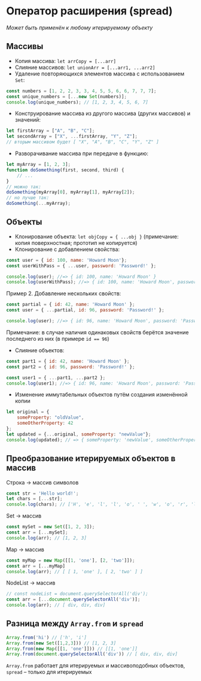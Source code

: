 # Оператор расширения (spread)
*Может быть применён к любому итерируемому объекту*
## Массивы
+ Копия массива: `let arrCopy = [...arr]`
+ Слияние массивов: `let unionArr = [...arr1, ...arr2]`
+ Удаление повторяющихся элементов массива с использованием `Set`:
```javascript
const numbers = [1, 2, 2, 3, 3, 4, 5, 5, 6, 6, 7, 7, 7];
const unique_numbers = [...new Set(numbers)];
console.log(unique_numbers); // [1, 2, 3, 4, 5, 6, 7]
```
+ Конструирование массива из другого массива (других массивов) и значений:
```javascript
let firstArray = ["A", "B", "C"];
let secondArray = ["X", ...firstArray, "Y", "Z"];
// вторым массивом будет [ "X", "A", "B", "C", "Y", "Z" ]
```
+ Разворачивание массива при передаче в функцию:
```javascript
let myArray = [1, 2, 3];
function doSomething(first, second, third) {
    // ...
}
// можно так:
doSomething(myArray[0], myArray[1], myArray[2]);
// но лучше так:
doSomething(...myArray);
```
## Объекты
+ Клонирование объекта: `let objCopy = { ...obj }` (примечание: копия поверхностная; прототип не копируется)
+ Клонирование с добавлением свойства:
```javascript
const user = { id: 100, name: 'Howard Moon'};
const userWithPass = { ...user, password: 'Password!' };

console.log(user); //=> { id: 100, name: 'Howard Moon' }
console.log(userWithPass); //=> { id: 100, name: 'Howard Moon', password: 'Password!' }
```
Пример 2. Добавление нескольких свойств:
```javascript
const partial = { id: 42, name: 'Howard Moon' };
const user = { ...partial, id: 96, password: 'Password!' };

console.log(user); //=> { id: 96, name: 'Howard Moon', password: 'Password!' }
```
Примечание: в случае наличия одинаковых свойств берётся значение последнего из них (в примере `id == 96`)

+ Слияние объектов:
```javascript
const part1 = { id: 42, name: 'Howard Moon' };
const part2 = { id: 96, password: 'Password!' };

const user1 = { ...part1, ...part2 };
console.log(user1); //=> { id: 96, name: 'Howard Moon', password: 'Password!' }
```
+ Изменение иммутабельных объектов путём создания изменённой копии
```javascript
let original = {
    someProperty: "oldValue",
    someOtherProperty: 42
};
let updated = {...original, someProperty: "newValue"};
console.log(updated); // => { someProperty: 'newValue', someOtherProperty: 42 }
```
## Преобразование итерируемых объектов в массив
Строка → массив символов
```javascript
const str = 'Hello world!';
let chars = [...str];
console.log(chars); // ['H', 'e', 'l', 'l', 'o', ' ', 'w', 'o', 'r', 'l', 'd', '!']
```
Set → массив
```javascript
const mySet = new Set([1, 2, 3]);
const arr = [...mySet];
console.log(arr); // [1, 2, 3]
```
Map → массив
```javascript
const myMap = new Map([[1, 'one'], [2, 'two']]);
const arr = [...myMap]
console.log(arr); // [ [ 1, 'one' ], [ 2, 'two' ] ]
```
NodeList → массив
```javascript
// const nodeList = document.querySelectorAll('div');
const arr = [...document.querySelectorAll('div')];
console.log(arr); // [ div, div, div]
```
## Разница между `Array.from` и `spread`
```javascript
Array.from('hi') // ['h', 'i']
Array.from(new Set([1,2,3])) // [1, 2, 3]
Array.from(new Map([[1, 'one']])) // [[1, 'one']]
Array.from(document.querySelectorAll('div')) // [ div, div, div]
```
`Array.from` работает для итерируемых и массивоподобных объектов, `spread` – только для итерируемых